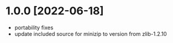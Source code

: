 1.0.0 [2022-06-18]
==================

* portability fixes
* update included source for minizip to version from zlib-1.2.10
